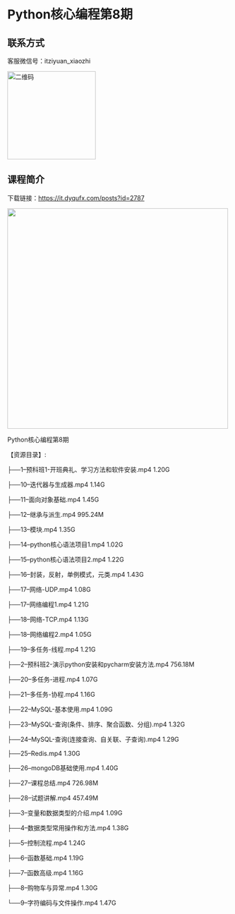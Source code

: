 # Python核心编程第8期

## 联系方式

客服微信号：itziyuan_xiaozhi

<img src="https://ziyuanyun.oss-cn-guangzhou.aliyuncs.com/common/20240614073449/666b82192834a.jpg" width="200" height="200" alt="二维码">

## 课程简介

下载链接：https://it.dyqufx.com/posts?id=2787

<img src="https://ziyuanyun.oss-cn-guangzhou.aliyuncs.com/yun/20240515184316/664491c4e9480.jpg" width="500" alt="">

  Python核心编程第8期



 【资源目录】:

 ├──1–预科班1-开班典礼、学习方法和软件安装.mp4 1.20G

 ├──10–迭代器与生成器.mp4 1.14G

 ├──11–面向对象基础.mp4 1.45G

 ├──12–继承与派生.mp4 995.24M

 ├──13–模块.mp4 1.35G

 ├──14–python核心语法项目1.mp4 1.02G

 ├──15–python核心语法项目2.mp4 1.22G

 ├──16–封装，反射，单例模式，元类.mp4 1.43G

 ├──17–网络-UDP.mp4 1.08G

 ├──17–网络编程1.mp4 1.21G

 ├──18–网络-TCP.mp4 1.13G

 ├──18–网络编程2.mp4 1.05G

 ├──19–多任务-线程.mp4 1.21G

 ├──2–预科班2-演示python安装和pycharm安装方法.mp4 756.18M

 ├──20–多任务-进程.mp4 1.07G

 ├──21–多任务-协程.mp4 1.16G

 ├──22–MySQL-基本使用.mp4 1.09G

 ├──23–MySQL-查询(条件、排序、聚合函数、分组).mp4 1.32G

 ├──24–MySQL-查询(连接查询、自关联、子查询).mp4 1.29G

 ├──25–Redis.mp4 1.30G

 ├──26–mongoDB基础使用.mp4 1.40G

 ├──27–课程总结.mp4 726.98M

 ├──28–试题讲解.mp4 457.49M

 ├──3–变量和数据类型的介绍.mp4 1.09G

 ├──4–数据类型常用操作和方法.mp4 1.38G

 ├──5–控制流程.mp4 1.24G

 ├──6–函数基础.mp4 1.19G

 ├──7–函数高级.mp4 1.16G

 ├──8–购物车与异常.mp4 1.30G

 └──9–字符编码与文件操作.mp4 1.47G

  